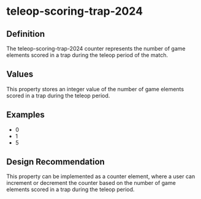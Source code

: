 # teleop-scoring-trap-2024

## Definition
The teleop-scoring-trap-2024 counter represents the number of game elements scored in a trap during the teleop period of the match.

## Values
This property stores an integer value of the number of game elements scored in a trap during the teleop period.

## Examples
- 0
- 1
- 5

## Design Recommendation
This property can be implemented as a counter element, where a user can increment or decrement the counter based on the number of game elements scored in a trap during the teleop period.
